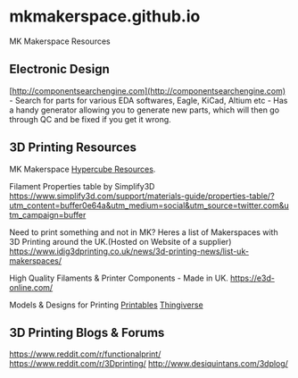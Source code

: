 # mkmakerspace.github.io
MK Makerspace Resources

## Electronic Design
[http://componentsearchengine.com](http://componentsearchengine.com) - Search for parts for various EDA softwares, Eagle, KiCad, Altium etc - Has a handy generator allowing you to generate new parts, which will then go through QC and be fixed if you get it wrong.

## 3D Printing Resources
MK Makerspace [Hypercube Resources](/hypercube/).

Filament Properties table by Simplify3D
https://www.simplify3d.com/support/materials-guide/properties-table/?utm_content=buffer0e64a&utm_medium=social&utm_source=twitter.com&utm_campaign=buffer

Need to print something and not in MK? Heres a list of Makerspaces with 3D Printing around the UK.(Hosted on Website of a supplier)
https://www.idig3dprinting.co.uk/news/3d-printing-news/list-uk-makerspaces/

High Quality Filaments & Printer Components - Made in UK.
https://e3d-online.com/

Models & Designs for Printing
[Printables](https://www.printables.com/)
[Thingiverse](https://www.thingiverse.com/)

## 3D Printing Blogs & Forums
https://www.reddit.com/r/functionalprint/
https://www.reddit.com/r/3Dprinting/
http://www.desiquintans.com/3dplog/

